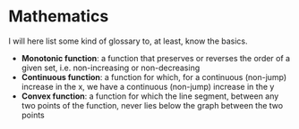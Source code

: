 # Mathematics

I will here list some kind of glossary to, at least, know the basics.

- **Monotonic function**: a function that preserves or reverses the order of a given set, i.e. non-increasing or non-decreasing
- **Continuous function**: a function for which, for a continuous (non-jump) increase in the x, we have a continuous (non-jump) increase in the y
- **Convex function**: a function for which the line segment, between any two points of the function, never lies below the graph between the two points
